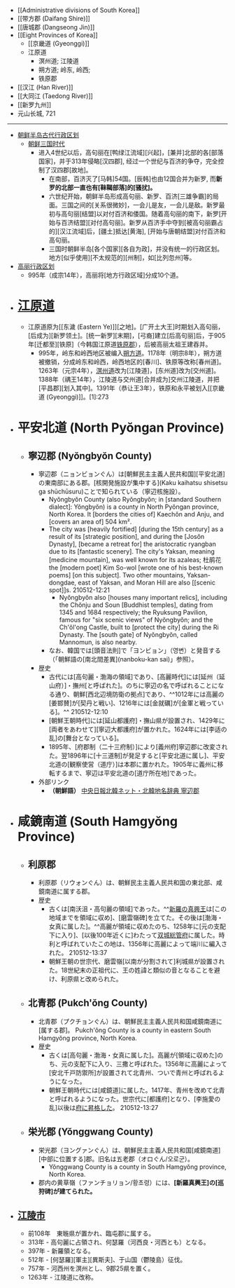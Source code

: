 - [[Administrative divisions of South Korea]]
- [[带方郡 (Daifang Shire)]]
- [[唐城郡 (Dangseong Jin)]]
- [[Eight Provinces of Korea]]
    - [[京畿道 (Gyeonggi)]]
    - 江原道
        - 溟州道; 江陵道
        - 朔方道; 岭东, 岭西;
        - 铁原郡
- [[汉江 (Han River)]]
- [[大同江 (Taedong River)]]
- [[新罗九州]]
- 元山长城, 721
- ---
- [朝鲜半岛古代行政区划](https://zh.wikipedia.org/wiki/%E6%9C%9D%E9%B2%9C%E5%8D%8A%E5%B2%9B%E5%8F%A4%E4%BB%A3%E8%A1%8C%E6%94%BF%E5%8C%BA%E5%88%92)
    - [朝鲜三国时代](https://zh.wikipedia.org/wiki/%E6%9C%9D%E9%B2%9C%E4%B8%89%E5%9B%BD%E6%97%B6%E4%BB%A3)
        - 进入4世纪以后，高句丽在[鸭绿江流域][兴起]，[兼并]北部的各[部落国家]，并于313年侵略[汉四郡], 经过一个世纪与百济的争夺，完全控制了汉四郡[故地]。
            - 在南部，百济灭了[马韩]54国。[辰韩]也由12国合并为新罗, 而**新罗的北部一直也有[靺鞨部落]的[骚扰]。**
            - 六世纪开始，朝鲜半岛形成高句丽、新罗、百济[三雄争霸]的局面。三国之间的[关系很微妙]，一会儿是友，一会儿是敌。新罗最初与高句丽[结盟]以对付百济和倭国。随着高句丽的南下，新罗[开始与百济结盟][对付高句丽]。新罗从百济手中夺到[被高句丽霸占的][汉江流域]后，[疆土]抵达[黄海], [开始与唐朝结盟]对付百济和高句丽。
            - 三国时朝鲜半岛[各个国家][各自为政]，并没有统一的行政区划。地方[似乎使用][不太规范的][州制]，如[比列忽州]等。
- [高丽行政区划](https://zh.wikipedia.org/wiki/%E9%AB%98%E9%BA%97%E8%A1%8C%E6%94%BF%E5%8D%80%E5%8A%83)
    - 995年（成宗14年），高丽将[地方行政区域]分成10个道。
- # [江原道](https://zh.wikipedia.org/wiki/%E6%B1%9F%E5%8E%9F%E9%81%93)
    - 江原道原为[[东濊 (Eastern Ye)]][之地]。[广开土大王]时期划入高句丽，[后成为][新罗领土]。[统一新罗][末期]，[弓裔]建立[后高句丽]后，于905年[迁都至][铁原]（今韩国江原道[铁原郡](((_4g17godt)))），后被高丽太祖王建吞并。
        - 995年，岭东和岭西地区被编入[朔方道](((o8zgMG1ye)))。1178年（明宗8年），朔方道被撤销，分成岭东和岭西，岭西地区的[春川]、铁原等改称[春州道]。1263年（元宗4年），[溟州道](((9LNm7wLer)))改为[江陵道]，[东州道]改为[交州道]。1388年（禑王14年），江陵道与交州道[合并成为]交州江陵道，并把[平昌郡][划入其中]。1391年（恭让王3年），铁原和永平被划入[[京畿道 (Gyeonggi)]]。[1]:273
- # 平安北道 (North Pyŏngan Province)
    - ## 寧辺郡 (Nyŏngbyŏn County)
        - 寧辺郡（ニョンビョンぐん）は[朝鮮民主主義人民共和国][平安北道]の東南部にある郡。[核開発施設が集中する](Kaku kaihatsu shisetsu ga shūchūsuru)ことで知られている（寧辺核施設）。
            - Nyŏngbyŏn County (also Ryŏngbyŏn; in [standard Southern dialect]: Yŏngbyŏn) is a county in North Pyŏngan province, North Korea. It [borders the cities of] Kaechŏn and Anju, and [covers an area of] 504 km².
            - The city was [heavily fortified] [during the 15th century] as a result of its [strategic position], and during the [Josŏn Dynasty], [became a retreat for] the aristocratic ryangban due to its [fantastic scenery]. The city's Yaksan, meaning [medicine mountain], was well known for its azaleas; 杜鹃花 the [modern poet] Kim So-wol [wrote one of his best-known poems] [on this subject]. Two other mountains, Yaksan-dongdae, east of Yaksan, and Moran Hill are also [[scenic spot]]s. 
210512-12:21
                - Nyŏngbyŏn also [houses many important relics], including the Chŏnju and Soun [Buddhist temples], dating from 1345 and 1684 respectively; the Ryuksung Pavilion, famous for "six scenic views" of Nyŏngbyŏn; and the Ch'ŏl'ong Castle, built to [protect the city] during the Ri Dynasty. The [south gate] of Nyŏngbyŏn, called Mannomun, is also nearby.
            - なお、韓国では[頭音法則]で「ヨンビョン」（영변）と発音する（「朝鮮語の[南北間差異](nanboku-kan sai)」参照）。
        - 歴史
            - 古代には[高句麗・渤海の領域]であり、[高麗時代]には[延州（延山府）]・撫州[と呼ばれた]。のちに寧辺の名で呼ばれることになる通り、朝鮮[西北辺境防衛の拠点]であり、^^1012年には高麗の[姜邯賛]が[契丹と戦い]、1216年には[金就礪]が[金軍と戦っている]。^^
210512-12:10
            - [朝鮮王朝時代]には[延山都護府]・撫山県が設置され、1429年に[両者をあわせて][寧辺大都護府]が置かれた。1624年には[李适の乱]の[舞台となっている]。
            - 1895年、[府郡制（二十三府制）]により[義州府]寧辺郡に改変された。翌1896年に[十三道制]が発足すると[平安北道に属し]、平安北道の[観察使営（道庁）]は本郡に置かれた。1905年に義州に移転するまで、寧辺は平安北道の[道庁所在地]であった。
        - 外部リンク
            - **（朝鮮語）** [中央日報北韓ネット・北韓地名辞典 寧辺郡](http://nk.joins.com/map/i072.htm)
- # 咸鏡南道 (South Hamgyŏng Province)
    - ## 利原郡
        - 利原郡（リウォンぐん）は、朝鮮民主主義人民共和国の東北部、咸鏡南道に属する郡。
        - 歴史
            - 古くは[南沃沮・高句麗の領域]であった。^^[新羅の真興王](((tGTBD5s6v)))は[この地域までを領域に収め]、[磨雲嶺碑]を立てた。その後は[渤海・女真に属した]。^^高麗が領域に収めたのち、1258年に[元の支配下に入り]、[以後100年近くに]わたって[双城総管府](((Hh0g-Kx_u)))に属した。時利と呼ばれていたこの地は、1356年に高麗によって端川に編入された。
210512-13:37
            - 朝鮮王朝の世宗代、磨雲嶺[以南が分割されて]利城県が設置された。18世紀末の正祖代に、王の姓諱と類似の音となることを避け、利原県と改められた。
    - ## 北青郡 (Pukch'ŏng County)
        - 北青郡（プクチョンぐん）は、朝鮮民主主義人民共和国咸鏡南道に[属する郡]。
Pukch'ŏng County is a county in eastern South Hamgyŏng province, North Korea.
        - 歴史
            - 古くは[高句麗・渤海・女真に属した]。高麗が[領域に収めた]のち、元の支配下に入り、三撒と呼ばれた。1356年に高麗によって[安北千戸防禦所]が設置されて北青州、ついで青州と呼ばれるようになった。
            - 朝鮮王朝時代には[咸鏡道]に属した。1417年、青州を改めて北青と呼ばれるようになった。世宗代に[都護府]となり、[李施愛の乱]以後は[府に昇格した](shōkaku)。
210512-13:27
    - ## 栄光郡 (Yŏnggwang County)
        - 栄光郡（ヨングァンぐん）は、朝鮮民主主義人民共和国[咸鏡南道][中部に位置する]郡。旧名は五老郡（オロぐん/오로군）。
            - Yŏnggwang County is a county in South Hamgyŏng province, North Korea.
        - 郡内の黄草嶺（ファンチョリョン/황초령）には、__[新羅真興王]の[巡狩碑]が建てられた。__
- ## [江陵市](https://ja.wikipedia.org/wiki/%E6%B1%9F%E9%99%B5%E5%B8%82)
    - 前108年　東暆県が置かれ、臨屯郡に属する。
    - 313年 - 高句麗に占領され、何瑟羅（河西良・河西とも）となる。
    - 397年 - 新羅領となる。
    - 512年 - [何瑟羅][軍主][異斯夫]、于山国（鬱陵島）征伐。
    - 757年 - 河西州を溟州とし、9郡25県を置く。
    - 1263年 - 江陵道に改称。
